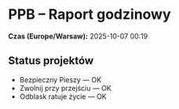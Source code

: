 # PPB – Raport godzinowy
**Czas (Europe/Warsaw):** 2025-10-07 00:19

## Status projektów
- Bezpieczny Pieszy — OK
- Zwolnij przy przejściu — OK
- Odblask ratuje życie — OK

